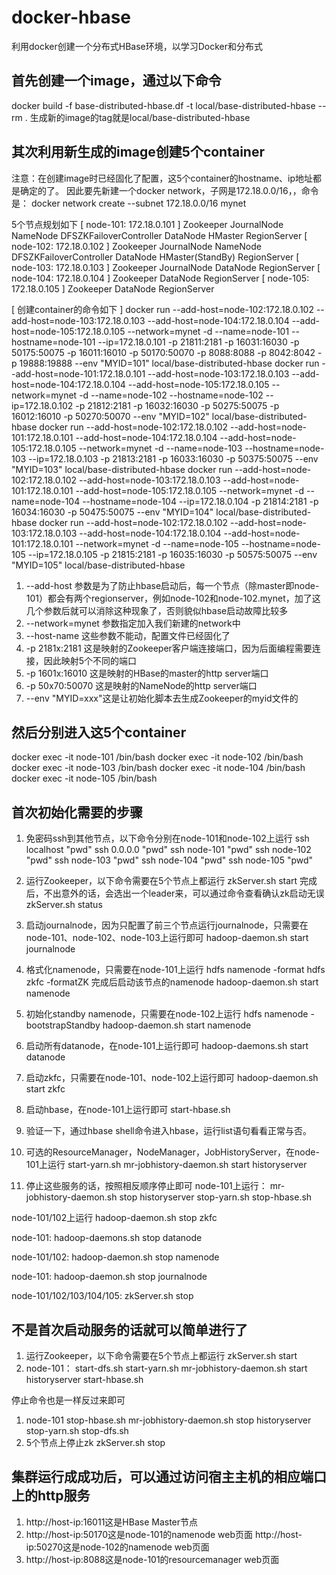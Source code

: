 # docker-hbase
利用docker创建一个分布式HBase环境，以学习Docker和分布式

## 首先创建一个image，通过以下命令 
docker build -f base-distributed-hbase.df -t local/base-distributed-hbase --rm .
生成新的image的tag就是local/base-distributed-hbase

## 其次利用新生成的image创建5个container 
注意：在创建image时已经固化了配置，这5个container的hostname、ip地址都是确定的了。
因此要先新建一个docker network，子网是172.18.0.0/16，，命令是：
docker network create --subnet 172.18.0.0/16 mynet

5个节点规划如下
[ node-101: 172.18.0.101 ]
Zookeeper JournalNode NameNode DFSZKFailoverController DataNode HMaster RegionServer
[ node-102: 172.18.0.102 ]
Zookeeper JournalNode NameNode DFSZKFailoverController DataNode HMaster(StandBy) RegionServer
[ node-103: 172.18.0.103 ]
Zookeeper JournalNode DataNode RegionServer 
[ node-104: 172.18.0.104 ]
Zookeeper DataNode RegionServer
[ node-105: 172.18.0.105 ]
Zookeeper DataNode RegionServer

[ 创建container的命令如下 ]
docker run --add-host=node-102:172.18.0.102 --add-host=node-103:172.18.0.103 --add-host=node-104:172.18.0.104 --add-host=node-105:172.18.0.105 --network=mynet -d --name=node-101 --hostname=node-101 --ip=172.18.0.101 -p 21811:2181 -p 16031:16030 -p 50175:50075 -p 16011:16010 -p 50170:50070 -p 8088:8088 -p 8042:8042 -p 19888:19888 --env "MYID=101" local/base-distributed-hbase
docker run --add-host=node-101:172.18.0.101 --add-host=node-103:172.18.0.103 --add-host=node-104:172.18.0.104 --add-host=node-105:172.18.0.105 --network=mynet -d --name=node-102 --hostname=node-102 --ip=172.18.0.102 -p 21812:2181 -p 16032:16030 -p 50275:50075 -p 16012:16010 -p 50270:50070 --env "MYID=102" local/base-distributed-hbase
docker run --add-host=node-102:172.18.0.102 --add-host=node-101:172.18.0.101 --add-host=node-104:172.18.0.104 --add-host=node-105:172.18.0.105 --network=mynet -d --name=node-103 --hostname=node-103 --ip=172.18.0.103 -p 21813:2181 -p 16033:16030 -p 50375:50075 --env "MYID=103" local/base-distributed-hbase
docker run --add-host=node-102:172.18.0.102 --add-host=node-103:172.18.0.103 --add-host=node-101:172.18.0.101 --add-host=node-105:172.18.0.105 --network=mynet -d --name=node-104 --hostname=node-104 --ip=172.18.0.104 -p 21814:2181 -p 16034:16030 -p 50475:50075 --env "MYID=104" local/base-distributed-hbase
docker run --add-host=node-102:172.18.0.102 --add-host=node-103:172.18.0.103 --add-host=node-104:172.18.0.104 --add-host=node-101:172.18.0.101 --network=mynet -d --name=node-105 --hostname=node-105 --ip=172.18.0.105 -p 21815:2181 -p 16035:16030 -p 50575:50075 --env "MYID=105" local/base-distributed-hbase

1. --add-host 参数是为了防止hbase启动后，每一个节点（除master即node-101）都会有两个regionserver，例如node-102和node-102.mynet，加了这几个参数后就可以消除这种现象了，否则貌似hbase启动故障比较多
2. --network=mynet 参数指定加入我们新建的network中
3. --host-name 这些参数不能动，配置文件已经固化了
4. -p 2181x:2181 这是映射的Zookeeper客户端连接端口，因为后面编程需要连接，因此映射5个不同的端口
5. -p 1601x:16010 这是映射的HBase的master的http server端口
6. -p 50x70:50070 这是映射的NameNode的http server端口
7. --env "MYID=xxx"这是让初始化脚本去生成Zookeeper的myid文件的

## 然后分别进入这5个container
docker exec -it node-101 /bin/bash
docker exec -it node-102 /bin/bash
docker exec -it node-103 /bin/bash
docker exec -it node-104 /bin/bash
docker exec -it node-105 /bin/bash

## 首次初始化需要的步骤
1. 免密码ssh到其他节点，以下命令分别在node-101和node-102上运行
ssh localhost "pwd"
ssh 0.0.0.0 "pwd"
ssh node-101 "pwd"
ssh node-102 "pwd"
ssh node-103 "pwd"
ssh node-104 "pwd"
ssh node-105 "pwd"

2. 运行Zookeeper，以下命令需要在5个节点上都运行
zkServer.sh start
完成后，不出意外的话，会选出一个leader来，可以通过命令查看确认zk启动无误
zkServer.sh status

3. 启动journalnode，因为只配置了前三个节点运行journalnode，只需要在node-101、node-102、node-103上运行即可
hadoop-daemon.sh start journalnode

4. 格式化namenode，只需要在node-101上运行
hdfs namenode -format
hdfs zkfc -formatZK
完成后启动该节点的namenode
hadoop-daemon.sh start namenode

5. 初始化standby namenode，只需要在node-102上运行
hdfs namenode -bootstrapStandby
hadoop-daemon.sh start namenode

6. 启动所有datanode，在node-101上运行即可
hadoop-daemons.sh start datanode

7. 启动zkfc，只需要在node-101、node-102上运行即可
hadoop-daemon.sh start zkfc

8. 启动hbase，在node-101上运行即可
start-hbase.sh

9. 验证一下，通过hbase shell命令进入hbase，运行list语句看看正常与否。

10. 可选的ResourceManager，NodeManager，JobHistoryServer，在node-101上运行
start-yarn.sh
mr-jobhistory-daemon.sh start historyserver

11. 停止这些服务的话，按照相反顺序停止即可
node-101上运行：
mr-jobhistory-daemon.sh stop historyserver
stop-yarn.sh
stop-hbase.sh

node-101/102上运行
hadoop-daemon.sh stop zkfc

node-101:
hadoop-daemons.sh stop datanode

node-101/102:
hadoop-daemon.sh stop namenode

node-101:
hadoop-daemon.sh stop journalnode

node-101/102/103/104/105:
zkServer.sh stop

## 不是首次启动服务的话就可以简单进行了
1. 运行Zookeeper，以下命令需要在5个节点上都运行
zkServer.sh start
2. node-101：
start-dfs.sh
start-yarn.sh
mr-jobhistory-daemon.sh start historyserver
start-hbase.sh

停止命令也是一样反过来即可
1. node-101
stop-hbase.sh
mr-jobhistory-daemon.sh stop historyserver
stop-yarn.sh
stop-dfs.sh
2. 5个节点上停止zk
zkServer.sh stop

## 集群运行成成功后，可以通过访问宿主主机的相应端口上的http服务
1. http://host-ip:16011这是HBase Master节点
2. http://host-ip:50170这是node-101的namenode web页面
http://host-ip:50270这是node-102的namenode web页面
3. http://host-ip:8088这是node-101的resourcemanager web页面

